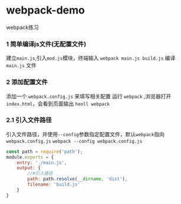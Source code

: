 # webpack-demo
webpack练习

### 1 简单编译js文件(无配置文件)
  建立`main.js`,引入`mod.js`模块，终端输入 `webpack main.js build.js` 编译 `main.js` 文件

### 2 添加配置文件
添加一个 `webpack.config.js` 来填写相关配置
运行 `webpack` ,浏览器打开 `index.html`，会看到页面输出 `heoll webpack`

### 2.1 引入文件路径
引入文件路径，并使用`--config`参数指定配置文件，默认`webpack`指向`webpack.config.js`
`webpack --config webpack.config.js`
```js
const path = require('path');
module.exports = {
    entry: './main.js',
    output: {
        //#引入路径
        path: path.resolve(__dirname, 'dist'), 
        filename: 'build.js'
    }
}
```